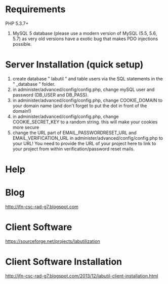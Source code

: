 
Requirements
===========
PHP 5.3.7+
1. MySQL 5 database (please use a modern version of MySQL (5.5, 5.6, 5.7) as 
   very old versions have a exotic bug that makes PDO injections possible.

Server Installation (quick setup)
===========

1. create database " labutil " and table users via the SQL statements in the " _database " folder.
2. in administer/advanced/config/config.php, change mySQL user and password (DB_USER and DB_PASS).
3. in administer/advanced/config/config.php, change COOKIE_DOMAIN to your domain name 
	(and don't forget to put the dot in front of the domain!)
4. in administer/advanced/config/config.php, change COOKIE_SECRET_KEY to a random string. 
	this will make your cookies more secure
5. change the URL part of EMAIL_PASSWORDRESET_URL and EMAIL_VERIFICATION_URL in administer/advanced/config/config.php
	to your URL! You need to provide the URL of your project here to link to your project from within 
	verification/password reset mails.
	

Help
==========
Blog
====
http://jfn-csc-rad-g7.blogspot.com

Client Software 
====
https://sourceforge.net/projects/labutilization

Client Software Installation
=====
http://jfn-csc-rad-g7.blogspot.com/2013/12/labutil-client-installation.html
